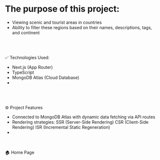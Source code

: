 # The purpose of this project:
<ul>
  <li>Viewing scenic and tourist areas in countries</li>
  <li>Ability to filter these regions based on their names, descriptions, tags, and continent</li>
</ul>
</br>
</br>
</br>
✅ Technologies Used:
<ul>
  <li>Next.js (App Router)</li>
  <li>TypeScript</li>
  <li>MongoDB Atlas (Cloud Database)</li>
  <li></li>
</ul>
</br>
</br>
</br>
⚙️ Project Features
<ul>
  <li>Connected to MongoDB Atlas with dynamic data fetching via API routes</li>
  <li>
    Rendering strategies:
      SSR (Server-Side Rendering)
      CSR (Client-Side Rendering)
      ISR (Incremental Static Regeneration)
  </li>
  <li></li>
</ul>
</br>
</br>
🏠 Home Page

